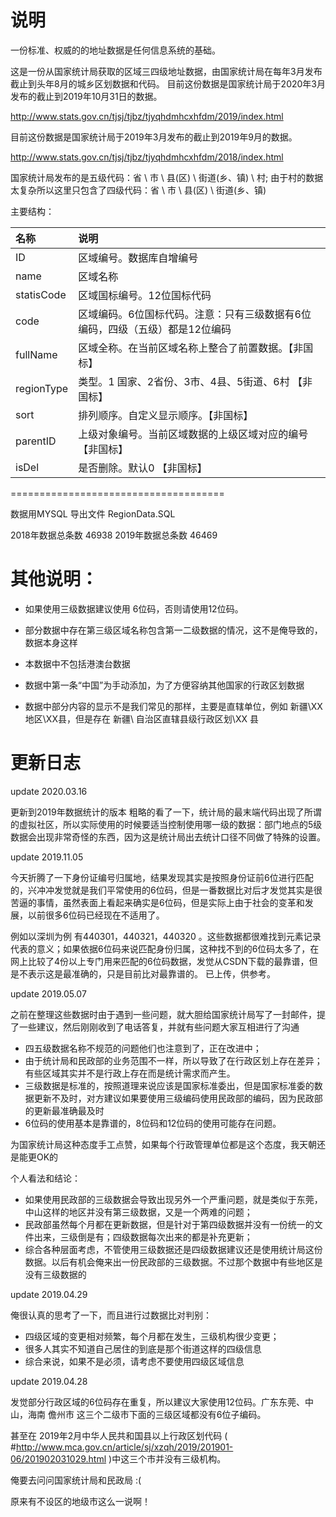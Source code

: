 
# 说明
一份标准、权威的的地址数据是任何信息系统的基础。

这是一份从国家统计局获取的区域三四级地址数据，由国家统计局在每年3月发布截止到头年8月的城乡区划数据和代码。
目前这份数据是国家统计局于2020年3月发布的截止到2019年10月31日的数据。

http://www.stats.gov.cn/tjsj/tjbz/tjyqhdmhcxhfdm/2019/index.html

目前这份数据是国家统计局于2019年3月发布的截止到2019年9月的数据。

http://www.stats.gov.cn/tjsj/tjbz/tjyqhdmhcxhfdm/2018/index.html

国家统计局发布的是五级代码：省 \ 市 \ 县(区) \ 街道(乡、镇) \ 村;
由于村的数据太复杂所以这里只包含了四级代码：省 \ 市 \ 县(区) \ 街道(乡、镇)

主要结构：


| 名称   | 说明 |
|:---------|:-------------------------|
|ID	|区域编号。数据库自增编号 |
|name |区域名称 |
|statisCode |区域国标编号。12位国标代码 |
|code|区域编码。6位国标代码。注意：只有三级数据有6位编码，四级（五级）都是12位编码 |
|fullName |区域全称。在当前区域名称上整合了前置数据。【非国标】|
|regionType |类型。1 国家、2省份、3市、4县、5街道、6村  【非国标】 |
|sort |排列顺序。自定义显示顺序。【非国标】 |
|parentID |	上级对象编号。当前区域数据的上级区域对应的编号 【非国标】|
|isDel |是否删除。默认0 【非国标】|


=====================================


数据用MYSQL 导出文件 RegionData.SQL

2018年数据总条数 46938
2019年数据总条数 46469


# 其他说明：

 - 如果使用三级数据建议使用 6位码，否则请使用12位码。

 - 部分数据中存在第三级区域名称包含第一二级数据的情况，这不是俺导致的，数据本身这样

 - 本数据中不包括港澳台数据

 - 数据中第一条“中国”为手动添加，为了方便容纳其他国家的行政区划数据

 - 数据中部分内容的显示不是我们常见的那样，主要是直辖单位，例如 新疆\XX地区\XX县，但是存在 新疆\ 自治区直辖县级行政区划\XX 县

# 更新日志
update 2020.03.16

更新到2019年数据统计的版本
粗略的看了一下，统计局的最末端代码出现了所谓的虚拟社区，所以实际使用的时候要适当控制使用哪一级的数据：部门地点的5级数据会出现非常奇怪的东西，因为这是统计局出去统计口径不同做了特殊的设置。

update 2019.11.05

今天折腾了一下身份证编号归属地，结果发现其实是按照身份证前6位进行匹配的，兴冲冲发觉就是我们平常使用的6位码，但是一番数据比对后才发觉其实是很苦逼的事情，虽然表面上看起来确实是6位码，但是实际上由于社会的变革和发展，以前很多6位码已经现在不适用了。

例如以深圳为例 有440301，440321，440320 。这些数据都很难找到元素记录代表的意义；如果依据6位码来说匹配身份归属，这种找不到的6位码太多了，在网上比较了4份以上专门用来匹配的6位码数据，发觉从CSDN下载的最靠谱，但是不表示这是最准确的，只是目前比对最靠谱的。
已上传，供参考。

update 2019.05.07

之前在整理这些数据时由于遇到一些问题，就大胆给国家统计局写了一封邮件，提了一些建议，然后刚刚收到了电话答复，并就有些问题大家互相进行了沟通

 - 四五级数据名称不规范的问题他们也注意到了，正在改进中；
 - 由于统计局和民政部的业务范围不一样，所以导致了在行政区划上存在差异；有些区域其实并不是行政上存在而是统计需求而产生。
 - 三级数据是标准的，按照道理来说应该是国家标准委出，但是国家标准委的数据更新不及时，对方建议如果要使用三级编码使用民政部的编码，因为民政部的更新最准确最及时
 - 6位码的使用基本是靠谱的，8位码和12位码的使用可能存在问题。

为国家统计局这种态度手工点赞，如果每个行政管理单位都是这个态度，我天朝还是能更OK的

个人看法和结论：

 - 如果使用民政部的三级数据会导致出现另外一个严重问题，就是类似于东莞，中山这样的地区并没有第三级数据，又是一个两难的问题；
 - 民政部虽然每个月都在更新数据，但是针对于第四级数据并没有一份统一的文件出来，三级倒是有；四级数据每次出来的都是补充更新；
 - 综合各种层面考虑，不管使用三级数据还是四级数据建议还是使用统计局这份数据。以后有机会俺来出一份民政部的三级数据。不过那个数据中有些地区是没有三级数据的

update 2019.04.29

俺很认真的思考了一下，而且进行过数据比对判别：

 - 四级区域的变更相对频繁，每个月都在发生，三级机构很少变更；
 - 很多人其实不知道自己居住的到底是那个街道这样的四级信息
 - 综合来说，如果不是必须，请考虑不要使用四级区域信息

update 2019.04.28 

发觉部分行政区域的6位码存在重复，所以建议大家使用12位码。广东东莞、中山，海南 儋州市 这三个二级市下面的三级区域都没有6位子编码。

甚至在 2019年2月中华人民共和国县以上行政区划代码 ( #http://www.mca.gov.cn/article/sj/xzqh/2019/201901-06/201902031029.html )中这三个市并没有三级机构。

俺要去问问国家统计局和民政局 :(  

原来有不设区的地级市这么一说啊！

